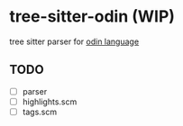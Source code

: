 # tree-sitter-odin (WIP)

tree sitter parser for [odin language](https://odin-lang.org/)

## TODO

- [ ] parser
- [ ] highlights.scm
- [ ] tags.scm
